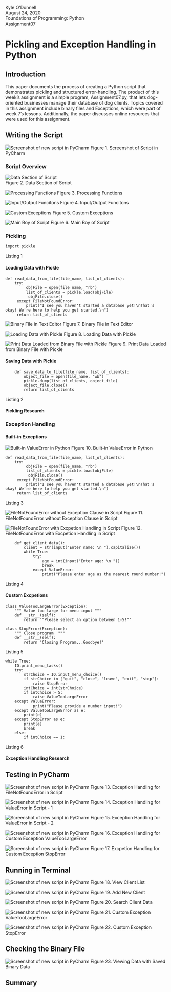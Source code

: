 Kyle O’Donnell  
August 24, 2020  
Foundations of Programming: Python  
Assignment07  

# Pickling and Exception Handling in Python 

## Introduction  
This paper documents the process of creating a Python script that demonstrates pickling and structured error-handling. The product of this week’s assignment is a simple program, Assignment07.py, that lets dog-oriented businesses manage their database of dog clients. Topics covered in this assignment include binary files and Exceptions, which were part of week 7’s lessons. Additionally, the paper discusses online resources that were used for this assignment. 

## Writing the Script 


![Screenshot of new script in PyCharm](https://raw.githubusercontent.com/kylenod/ITFDN-Mod07/master/Images/Picture1.png "Screenshot of Script in PyCharm")
Figure 1. Screenshot of Script in PyCharm

### Script Overview

![Data Section of Script](https://raw.githubusercontent.com/kylenod/ITFDN-Mod07/master/Images/Picture2.png "Data Section of Script")   
Figure 2. Data Section of Script  

![Processing Functions](https://raw.githubusercontent.com/kylenod/ITFDN-Mod07/master/Images/Picture3.png "Processing Functions")
Figure 3. Processing Functions

![Input/Output Funcitons](https://raw.githubusercontent.com/kylenod/ITFDN-Mod07/master/Images/Picture4.png "Input/Output Funcitons")
Figure 4. Input/Output Funcitons

![Custom Exceptions](https://raw.githubusercontent.com/kylenod/ITFDN-Mod07/master/Images/Picture5.png "Custom Exceptions")
Figure 5. Custom Exceptions

![Main Boy of Script](https://raw.githubusercontent.com/kylenod/ITFDN-Mod07/master/Images/Picture6.png "Main Boy of Script")
Figure 6. Main Boy of Script

### Pickling


```
import pickle
```
Listing 1

#### Loading Data with Pickle


```
def read_data_from_file(file_name, list_of_clients):
    try:
         objFile = open(file_name, "rb")
         list_of_clients = pickle.load(objFile)
          objFile.close()
     except FileNotFoundError:
         print("I see you haven't started a database yet!\nThat's okay! We're here to help you get started.\n")
     return list_of_clients
```


![Binary File in Text Editor](https://raw.githubusercontent.com/kylenod/ITFDN-Mod07/master/Images/Picture7.png "Binary File in Text Editor")
Figure 7. Binary File in Text Editor

![Loading Data with Pickle](https://raw.githubusercontent.com/kylenod/ITFDN-Mod07/master/Images/Picture8.png "Loading Data with Pickle")
Figure 8. Loading Data with Pickle

![Print Data Loaded from Binary File with Pickle](https://raw.githubusercontent.com/kylenod/ITFDN-Mod07/master/Images/Picture9.png "Print Data Loaded from Binary File with Pickle")
Figure 9. Print Data Loaded from Binary File with Pickle

#### Saving Data with Pickle 

```
    def save_data_to_file(file_name, list_of_clients):
        object_file = open(file_name, "wb")
        pickle.dump(list_of_clients, object_file)
        object_file.close()
        return list_of_clients
```
Listing 2


#### Pickling Research


### Exception Handling
#### Built-in Exceptions

![Built-in ValueError in Python](https://raw.githubusercontent.com/kylenod/ITFDN-Mod07/master/Images/Picture10.png "Built-in ValueError in Python")
Figure 10. Built-in ValueError in Python


```
def read_data_from_file(file_name, list_of_clients):
    try:
         objFile = open(file_name, "rb")
         list_of_clients = pickle.load(objFile)
          objFile.close()
     except FileNotFoundError:
         print("I see you haven't started a database yet!\nThat's okay! We're here to help you get started.\n")
     return list_of_clients
```
Listing 3

![FileNotFoundError without Exception Clause in Script](https://raw.githubusercontent.com/kylenod/ITFDN-Mod07/master/Images/Picture11.png "FileNotFoundError without Exception Clause in Script")
Figure 11. FileNotFoundError without Exception Clause in Script

![FileNotFoundError with Excpetion Handling in Script](https://raw.githubusercontent.com/kylenod/ITFDN-Mod07/master/Images/Picture12.png "FileNotFoundError with Excpetion Handling in Script")
Figure 12. FileNotFoundError with Excpetion Handling in Script

```
    def get_client_data():
        client = str(input("Enter name: \n ").capitalize())
        while True:
            try:
                age = int(input("Enter age: \n "))
                break
            except ValueError:
                print("Please enter age as the nearest round number!")
```
Listing 4


#### Custom Excpetions

```
class ValueTooLargeError(Exception):
    """ Value too large for menu input """
    def __str__(self):
        return '"Please select an option between 1-5!"'

class StopError(Exception):
    """ Close program  """
    def __str__(self):
        return 'Closing Program...Goodbye!'
```
Listing 5


```
while True:
    IO.print_menu_tasks()
    try:
        strChoice = IO.input_menu_choice()
        if strChoice in ["quit", "close", "leave", "exit", "stop"]:
            raise StopError
        intChoice = int(strChoice)
        if intChoice > 5:
            raise ValueTooLargeError
    except ValueError:
            print("Please provide a number input!")
    except ValueTooLargeError as e:
        print(e)
    except StopError as e:
        print(e)
        break
    else:
        if intChoice == 1:
```
Listing 6



#### Exception Handling Research
## Testing in PyCharm  

![Screenshot of new script in PyCharm](https://raw.githubusercontent.com/kylenod/ITFDN-Mod07/master/Images/Picture13.png)
Figure 13. Exception Handling for FileNotFoundError in Script

![Screenshot of new script in PyCharm](https://raw.githubusercontent.com/kylenod/ITFDN-Mod07/master/Images/Picture14.png)
Figure 14. Exception Handling for ValueError in Script - 1

![Screenshot of new script in PyCharm](https://raw.githubusercontent.com/kylenod/ITFDN-Mod07/master/Images/Picture15.png)
Figure 15. Exception Handling for ValueError in Script - 2


![Screenshot of new script in PyCharm](https://raw.githubusercontent.com/kylenod/ITFDN-Mod07/master/Images/Picture16.png)
Figure 16. Exception Handling for Custom Exception ValueTooLargeError

![Screenshot of new script in PyCharm](https://raw.githubusercontent.com/kylenod/ITFDN-Mod07/master/Images/PictureLOST.png)
Figure 17. Excpetion Handling for Custom Exception StopError


## Running in Terminal 


![Screenshot of new script in PyCharm](https://raw.githubusercontent.com/kylenod/ITFDN-Mod07/master/Images/Picture17.png)
Figure 18. View Client List

![Screenshot of new script in PyCharm](https://raw.githubusercontent.com/kylenod/ITFDN-Mod07/master/Images/Picture18.png)
Figure 19. Add New Client

![Screenshot of new script in PyCharm](https://raw.githubusercontent.com/kylenod/ITFDN-Mod07/master/Images/Picture19.png)
Figure 20. Search Client Data

![Screenshot of new script in PyCharm](https://raw.githubusercontent.com/kylenod/ITFDN-Mod07/master/Images/Picture20.png)
Figure 21. Custom Exception ValueTooLargeError

![Screenshot of new script in PyCharm](https://raw.githubusercontent.com/kylenod/ITFDN-Mod07/master/Images/Picture21.png)
Figure 22. Custom Exception StopError

## Checking the Binary File 

![Screenshot of new script in PyCharm](https://raw.githubusercontent.com/kylenod/ITFDN-Mod07/master/Images/Picture22.png)
Figure 23. Viewing Data with Saved Binary Data

## Summary 
